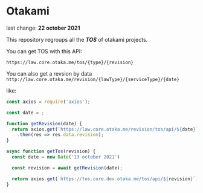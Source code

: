 # Otakami
last change: **22 october 2021**

This repository regroups all the ***TOS*** of otakami projects.

You can get TOS with this API:

`https://law.core.otaka.me/tos/{type}/{revision}`

You can also get a revsion by data
`http://law.core.otaka.me/revision/{lawType}/{serviceType}/{date}`

like:
```js
const axios = require('axios');

const date = ;

function getRevision(date) {
  return axios.get(`https://law.core.otaka.me/revision/tos/api/${date}`)
    .then(res => res.data.revision);
}

async function getTos(revision) {
  const date = new Date('13 october 2021')

  const revision = await getRevision(date);

  return axios.get(`https://tos.core.dev.otaka.me/tos/api/${revision}`)
}
```